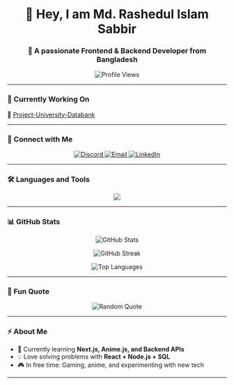 <!-- Profile Header -->
<h1 align="center">👋 Hey, I am Md. Rashedul Islam Sabbir</h1>
<h3 align="center">🚀 A passionate Frontend & Backend Developer from Bangladesh</h3>

<!-- Profile Views -->
<p align="center">
  <img src="https://komarev.com/ghpvc/?username=aidensabbir&label=Profile%20views&color=0e75b6&style=flat" alt="Profile Views" />
</p>

---

### 🌱 Currently Working On
🔭 [Project-University-Databank](https://github.com/ZARS0W0/Project-University-Databank)  

---

### 🤝 Connect with Me
<p align="center">
  <a href="https://discord.gg/aidenhs100" target="_blank">
    <img src="https://img.shields.io/badge/Discord-%235865F2.svg?style=for-the-badge&logo=discord&logoColor=white" alt="Discord"/>
  </a>
  <a href="mailto:yourmail@gmail.com" target="_blank">
    <img src="https://img.shields.io/badge/Email-D14836?style=for-the-badge&logo=gmail&logoColor=white" alt="Email"/>
  </a>
  <a href="https://linkedin.com/in/yourlinkedin" target="_blank">
    <img src="https://img.shields.io/badge/LinkedIn-%230A66C2.svg?style=for-the-badge&logo=linkedin&logoColor=white" alt="LinkedIn"/>
  </a>
</p>

---

### 🛠️ Languages and Tools
<p align="center">
  <img src="https://skillicons.dev/icons?i=html,css,js,react,nodejs,python,mysql,postgresql,qt,arduino" />
</p>

---

### 📊 GitHub Stats
<p align="center">
  <img src="https://github-readme-stats.vercel.app/api?username=aidensabbir&show_icons=true&theme=tokyonight" alt="GitHub Stats" />
</p>

<p align="center">
  <img src="https://github-readme-streak-stats.herokuapp.com/?user=aidensabbir&theme=tokyonight" alt="GitHub Streak" />
</p>

<p align="center">
  <img src="https://github-readme-stats.vercel.app/api/top-langs/?username=aidensabbir&layout=compact&theme=tokyonight" alt="Top Languages" />
</p>

---

### 🎯 Fun Quote
<p align="center">
  <img src="https://quotes-github-readme.vercel.app/api?type=horizontal&theme=tokyonight" alt="Random Quote"/>
</p>

---

### ⚡ About Me
- 🌱 Currently learning **Next.js, Anime.js, and Backend APIs**  
- 💡 Love solving problems with **React + Node.js + SQL**  
- 🎮 In free time: Gaming, anime, and experimenting with new tech  

---

